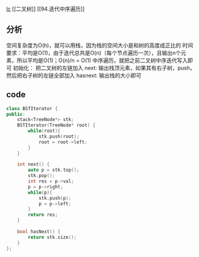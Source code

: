 [lc](https://leetcode-cn.com/problems/binary-search-tree-iterator/)
[[二叉树]] [[94.迭代中序遍历]]
## 分析
空间复杂度为O(h)，就可以用栈，因为栈的空间大小是和树的高度成正比的
时间要求：平均是O(1)，由于迭代总共是O(n)（每个节点遍历一次），且输出n个元素，所以平均是O(1)；O(n)/n = O(1)
中序遍历，就把之前二叉树中序迭代写入即可
初始化： 把二叉树的左链加入
next: 输出栈顶元素，如果其有右子树，push，然后把右子树的左链全部加入
hasnext: 输出栈的大小即可

## code
```c++
class BSTIterator {
public:
    stack<TreeNode*> stk;
    BSTIterator(TreeNode* root) {
        while(root){
            stk.push(root);
            root = root->left;
        }
    }
    
    int next() {
        auto p = stk.top();
        stk.pop();
        int res = p->val;
        p = p->right;
        while(p){
            stk.push(p);
            p = p->left;
        }
        return res;
    }
    
    bool hasNext() {
        return stk.size();
    }
};
```